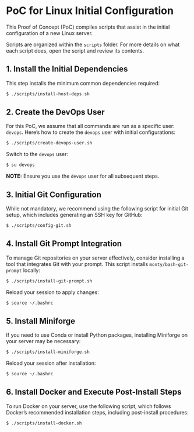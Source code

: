 # PoC for Linux Initial Configuration

This Proof of Concept (PoC) compiles scripts that assist in the initial
configuration of a new Linux server.

Scripts are organized within the `scripts` folder. For more details on what each
script does, open the script and review its contents.

## 1. Install the Initial Dependencies

This step installs the minimum common dependencies required:

```bash
$ ./scripts/install-host-deps.sh
```

## 2. Create the DevOps User

For this PoC, we assume that all commands are run as a specific user: `devops`.
Here’s how to create the `devops` user with initial configurations:

```bash
$ ./scripts/create-devops-user.sh
```

Switch to the `devops` user:

```bash
$ su devops
```

**NOTE:** Ensure you use the `devops` user for all subsequent steps.

## 3. Initial Git Configuration

While not mandatory, we recommend using the following script for initial Git
setup, which includes generating an SSH key for GitHub:

```bash
$ ./scripts/config-git.sh
```

## 4. Install Git Prompt Integration

To manage Git repositories on your server effectively, consider installing a
tool that integrates Git with your prompt. This script installs
`monty/bash-git-prompt` locally:

```bash
$ ./scripts/install-git-prompt.sh
```

Reload your session to apply changes:

```bash
$ source ~/.bashrc
```

## 5. Install Miniforge

If you need to use Conda or install Python packages, installing Miniforge on
your server may be necessary:

```bash
$ ./scripts/install-miniforge.sh
```

Reload your session after installation:

```bash
$ source ~/.bashrc
```

## 6. Install Docker and Execute Post-Install Steps

To run Docker on your server, use the following script, which follows Docker’s
recommended installation steps, including post-install procedures:

```bash
$ ./scripts/install-docker.sh
```
